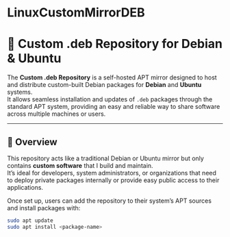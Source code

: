 # LinuxCustomMirrorDEB
# 🧩 Custom .deb Repository for Debian & Ubuntu

The **Custom .deb Repository** is a self-hosted APT mirror designed to host and distribute custom-built Debian packages for **Debian** and **Ubuntu** systems.  
It allows seamless installation and updates of `.deb` packages through the standard APT system, providing an easy and reliable way to share software across multiple machines or users.

---

## 📖 Overview
This repository acts like a traditional Debian or Ubuntu mirror but only contains **custom software** that I build and maintain.  
It’s ideal for developers, system administrators, or organizations that need to deploy private packages internally or provide easy public access to their applications.

Once set up, users can add the repository to their system’s APT sources and install packages with:
```bash
sudo apt update
sudo apt install <package-name>
